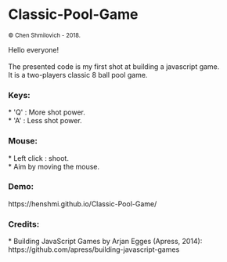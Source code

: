 # Classic-Pool-Game
<small>© Chen Shmilovich - 2018.</small>

Hello everyone!<br><br>
The presented code is my first shot at building a javascript game.<br>
It is a two-players classic 8 ball pool game.

<h3>Keys:</h3>
* 'Q' : More shot power.<br>
* 'A' : Less shot power.<br>

<h3>Mouse:</h3>
* Left click : shoot.<br>
* Aim by moving the mouse.<br>

<h3>Demo:</h3>
https://henshmi.github.io/Classic-Pool-Game/

<h3>Credits:</h3>
* Building JavaScript Games by Arjan Egges (Apress, 2014):<br>
  https://github.com/apress/building-javascript-games


